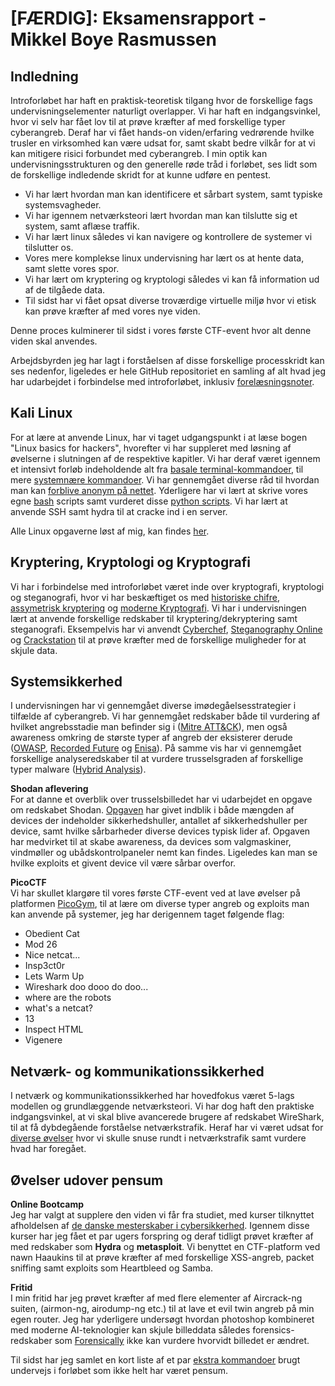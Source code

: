# [FÆRDIG]: Eksamensrapport - Mikkel Boye Rasmussen

## Indledning
Introforløbet har haft en praktisk-teoretisk tilgang hvor de forskellige fags undervisningselementer naturligt overlapper. Vi har haft en indgangsvinkel, hvor vi selv har fået lov til at prøve kræfter af med forskellige typer cyberangreb. Deraf har vi fået hands-on viden/erfaring vedrørende hvilke trusler en virksomhed kan være udsat for, samt skabt bedre vilkår for at vi kan mitigere risici forbundet med cyberangreb. I min optik kan undervisningsstrukturen og den generelle røde tråd i forløbet, ses lidt som de forskellige indledende skridt for at kunne udføre en pentest. 

- Vi har lært hvordan man kan identificere et sårbart system, samt typiske systemsvagheder.
- Vi har igennem netværksteori lært hvordan man kan tilslutte sig et system, samt aflæse traffik.
- Vi har lært linux således vi kan navigere og kontrollere de systemer vi tilslutter os.
- Vores mere komplekse linux undervisning har lært os at hente data, samt slette vores spor.
- Vi har lært om kryptering og kryptologi således vi kan få information ud af de tilgåede data.
- Til sidst har vi fået opsat diverse troværdige virtuelle miljø hvor vi etisk kan prøve kræfter af med vores nye viden.

Denne proces kulminerer til sidst i vores første CTF-event hvor alt denne viden skal anvendes.

Arbejdsbyrden jeg har lagt i forståelsen af disse forskellige processkridt kan ses nedenfor, ligeledes er hele GitHub repositoriet en samling af alt hvad jeg har udarbejdet i forbindelse med introforløbet, inklusiv [forelæsningsnoter](https://github.com/MBRzealand/IT-sikkerhed/tree/main/Forel%C3%A6sningsnoter).


## Kali Linux
For at lære at anvende Linux, har vi taget udgangspunkt i at læse bogen "Linux basics for hackers", hvorefter vi har suppleret med løsning af øvelserne i slutningen af de respektive kapitler. Vi har deraf været igennem et intensivt forløb indeholdende alt fra [basale terminal-kommandoer](https://github.com/MBRzealand/IT-sikkerhed/blob/main/Linux%20%C3%98velser/%C3%98velser%20kapitel%201%20-%20Basics.md), til mere [systemnære kommandoer](https://github.com/MBRzealand/IT-sikkerhed/blob/main/Linux%20%C3%98velser/%C3%98velser%20kapitel%207%20-%20Environment%20variables.md). Vi har gennemgået diverse råd til hvordan man kan [forblive anonym på nettet](https://github.com/MBRzealand/IT-sikkerhed/blob/main/Linux%20%C3%98velser/%C3%98velser%20kapitel%2013%20-%20Becoming%20secure%20and%20anonymous.md). Yderligere har vi lært at skrive vores egne [bash](https://github.com/MBRzealand/IT-sikkerhed/blob/main/Linux%20%C3%98velser/%C3%98velser%20kapitel%208%20-%20Bash%20scripting.md) scripts samt vurderet disse [python scripts](https://github.com/andracs/Ovelser-til-kapitel-17). Vi har lært at anvende SSH samt hydra til at cracke ind i en server.

Alle Linux opgaverne løst af mig, kan findes [her](https://github.com/MBRzealand/IT-sikkerhed/tree/main/Linux%20%C3%98velser).


## Kryptering, Kryptologi og Kryptografi
Vi har i forbindelse med introforløbet været inde over kryptografi, kryptologi og steganografi, hvor vi har beskæftiget os med [historiske chifre](https://github.com/MBRzealand/IT-sikkerhed/blob/main/Krypterings%C3%B8velser/Historiske%20Chifre.md), [assymetrisk kryptering](https://github.com/MBRzealand/IT-sikkerhed/blob/main/Krypterings%C3%B8velser/Asymmetrisk%20Kryptering.md) og [moderne Kryptografi](https://github.com/MBRzealand/IT-sikkerhed/blob/main/Krypterings%C3%B8velser/Moderne%20Kryptografi.md). Vi har i undervisningen lært at anvende forskellige redskaber til kryptering/dekryptering samt steganografi. Eksempelvis har vi anvendt [Cyberchef](https://gchq.github.io/CyberChef/), [Steganography Online](https://stylesuxx.github.io/steganography/) og [Crackstation](https://crackstation.net/) til at prøve kræfter med de forskellige muligheder for at skjule data.

## Systemsikkerhed
I undervisningen har vi gennemgået diverse imødegåelsesstrategier i tilfælde af cyberangreb. Vi har gennemgået redskaber både til vurdering af hvilket angrebsstadie man befinder sig i ([Mitre ATT&CK](https://attack.mitre.org/)), men også awareness omkring de største typer af angreb der eksisterer derude ([OWASP](https://owasp.org/www-project-top-ten/), [Recorded Future](https://www.recordedfuture.com/) og [Enisa](https://www.enisa.europa.eu/topics/cyber-threats/threats-and-trends)). På samme vis har vi gennemgået forskellige  analyseredskaber til at vurdere trusselsgraden af forskellige typer malware ([Hybrid Analysis](https://www.hybrid-analysis.com/)).

<b>Shodan aflevering</b><br/>
For at danne et overblik over trusselsbilledet har vi udarbejdet en opgave om redskabet Shodan. [Opgaven](https://github.com/MBRzealand/IT-sikkerhed/blob/main/Systemsikkerhed/Shodan%20aflevering.md) har givet indblik i både mængden af devices der indeholder sikkerhedshuller, antallet af sikkerhedshuller per device, samt hvilke sårbarheder diverse devices typisk lider af. Opgaven har medvirket til at skabe awareness, da devices som valgmaskiner, vindmøller og ubådskontrolpaneler nemt kan findes. Ligeledes kan man se hvilke exploits et givent device vil være sårbar overfor.

<b>PicoCTF</b><br/>
Vi har skullet klargøre til vores første CTF-event ved at lave øvelser på platformen [PicoGym](https://play.picoctf.org/practice), til at lære om diverse typer angreb og exploits man kan anvende på systemer, jeg har derigennem taget følgende flag:

<ul>
  <li>Obedient Cat</li>
  <li>Mod 26</li>
  <li>Nice netcat...</li>
  <li>Insp3ct0r</li>
  <li>Lets Warm Up</li>
  <li>Wireshark doo dooo do doo...</li>
  <li>where are the robots</li>
  <li>what's a netcat?</li>
  <li>13</li>
  <li>Inspect HTML</li>
  <li>Vigenere</li>
</ul>

## Netværk- og kommunikationssikkerhed
I netværk og kommunikationssikkerhed har hovedfokus været 5-lags modellen og grundlæggende netværksteori. Vi har dog haft den praktiske indgangsvinkel, at vi skal blive avancerede brugere af redskabet WireShark, til at få dybdegående forståelse netværkstrafik. Heraf har vi været udsat for [diverse øvelser](https://github.com/MBRzealand/IT-sikkerhed/blob/main/Netv%C3%A6rk%20og%20kommunikationssikkerhed/Network%20Challenge.md) hvor vi skulle snuse rundt i netværkstrafik samt vurdere hvad har foregået.


## Øvelser udover pensum

<b>Online Bootcamp</b><br/>
Jeg har valgt at supplere den viden vi får fra studiet, med kurser tilknyttet afholdelsen af [de danske mesterskaber i cybersikkerhed](https://www.cybermesterskaberne.dk/online-traening/). Igennem disse kurser har jeg fået et par ugers forspring og deraf tidligt prøvet kræfter af med redskaber som **Hydra** og **metasploit**. Vi benyttet en CTF-platform ved nawn Haaukins til at prøve kræfter af med forskellige XSS-angreb, packet sniffing samt exploits som Heartbleed og Samba.

<b>Fritid</b><br/>
I min fritid har jeg prøvet kræfter af med flere elementer af Aircrack-ng suiten, (airmon-ng, airodump-ng etc.) til at lave et evil twin angreb på min egen router. Jeg har yderligere undersøgt hvordan photoshop kombineret med moderne AI-teknologier kan skjule billeddata således forensics-redskaber som [Forensically](https://29a.ch/photo-forensics/) ikke kan vurdere hvorvidt billedet er ændret.

Til sidst har jeg samlet en kort liste af et par [ekstra kommandoer](https://github.com/MBRzealand/IT-sikkerhed/blob/main/Linux%20%C3%98velser/ekstra_linux_kommandoer.md)
 brugt undervejs i forløbet som ikke helt har været pensum. 

 
